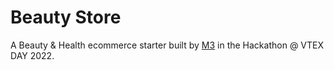 # Beauty Store

A Beauty & Health ecommerce starter built by [M3](https://m3ecommerce.com/) in the Hackathon @ VTEX DAY 2022.
